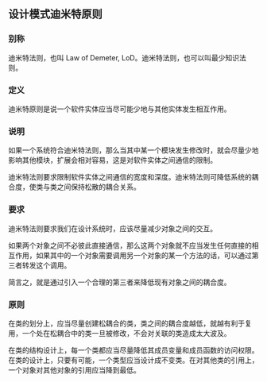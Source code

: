 ## 设计模式迪米特原则

### 别称

迪米特法则，也叫 Law of Demeter, LoD。迪米特法则，也可以叫最少知识法则。

### 定义

迪米特原则是说一个软件实体应当尽可能少地与其他实体发生相互作用。

### 说明

如果一个系统符合迪米特法则，那么当其中某一个模块发生修改时，就会尽量少地影响其他模块，扩展会相对容易，这是对软件实体之间通信的限制。

迪米特法则要求限制软件实体之间通信的宽度和深度。迪米特法则可降低系统的耦合度，使类与类之间保持松散的耦合关系。

### 要求

迪米特法则要求我们在设计系统时，应该尽量减少对象之间的交互。

如果两个对象之间不必彼此直接通信，那么这两个对象就不应当发生任何直接的相互作用，如果其中的一个对象需要调用另一个对象的某一个方法的话，可以通过第三者转发这个调用。

简言之，就是通过引入一个合理的第三者来降低现有对象之间的耦合度。

### 原则

在类的划分上，应当尽量创建松耦合的类，类之间的耦合度越低，就越有利于复用，一个处在松耦合中的类一旦被修改，不会对关联的类造成太大波及。

在类的结构设计上，每一个类都应当尽量降低其成员变量和成员函数的访问权限。在类的设计上，只要有可能，一个类型应当设计成不变类。在对其他类的引用上，一个对象对其他对象的引用应当降到最低。